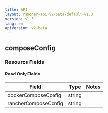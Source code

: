 ```yaml
---
title: API
layout: rancher-api-v2-beta-default-v1.3
version: v1.3
lang: en
apiVersion: v2-beta
---
```


## composeConfig



### Resource Fields


#### Read Only Fields

Field | Type   | Notes
---|---|---
dockerComposeConfig | string  | 
rancherComposeConfig | string  | 


<br>
